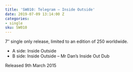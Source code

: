 ```yaml
---
title: 'SW010: Telegram – Inside Outside'
date: 2019-07-09 13:14:00 Z
categories:
- single
sku: SW010
---
```


7″ single only release, limited to an edition of 250 worldwide.

* A side: Inside Outside
* B side: Inside Outside – Mr Dan’s Inside Out Dub

Released 9th March 2015